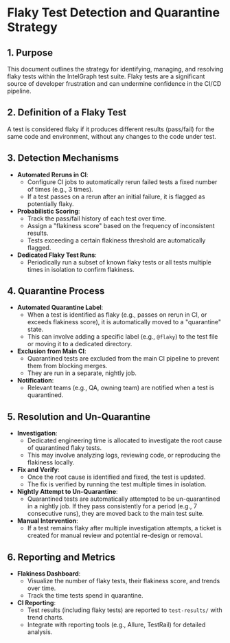 # Flaky Test Detection and Quarantine Strategy

## 1. Purpose

This document outlines the strategy for identifying, managing, and resolving flaky tests within the IntelGraph test suite. Flaky tests are a significant source of developer frustration and can undermine confidence in the CI/CD pipeline.

## 2. Definition of a Flaky Test

A test is considered flaky if it produces different results (pass/fail) for the same code and environment, without any changes to the code under test.

## 3. Detection Mechanisms

*   **Automated Reruns in CI**:
    *   Configure CI jobs to automatically rerun failed tests a fixed number of times (e.g., 3 times).
    *   If a test passes on a rerun after an initial failure, it is flagged as potentially flaky.
*   **Probabilistic Scoring**:
    *   Track the pass/fail history of each test over time.
    *   Assign a "flakiness score" based on the frequency of inconsistent results.
    *   Tests exceeding a certain flakiness threshold are automatically flagged.
*   **Dedicated Flaky Test Runs**:
    *   Periodically run a subset of known flaky tests or all tests multiple times in isolation to confirm flakiness.

## 4. Quarantine Process

*   **Automated Quarantine Label**:
    *   When a test is identified as flaky (e.g., passes on rerun in CI, or exceeds flakiness score), it is automatically moved to a "quarantine" state.
    *   This can involve adding a specific label (e.g., `@flaky`) to the test file or moving it to a dedicated directory.
*   **Exclusion from Main CI**:
    *   Quarantined tests are excluded from the main CI pipeline to prevent them from blocking merges.
    *   They are run in a separate, nightly job.
*   **Notification**:
    *   Relevant teams (e.g., QA, owning team) are notified when a test is quarantined.

## 5. Resolution and Un-Quarantine

*   **Investigation**:
    *   Dedicated engineering time is allocated to investigate the root cause of quarantined flaky tests.
    *   This may involve analyzing logs, reviewing code, or reproducing the flakiness locally.
*   **Fix and Verify**:
    *   Once the root cause is identified and fixed, the test is updated.
    *   The fix is verified by running the test multiple times in isolation.
*   **Nightly Attempt to Un-Quarantine**:
    *   Quarantined tests are automatically attempted to be un-quarantined in a nightly job. If they pass consistently for a period (e.g., 7 consecutive runs), they are moved back to the main test suite.
*   **Manual Intervention**:
    *   If a test remains flaky after multiple investigation attempts, a ticket is created for manual review and potential re-design or removal.

## 6. Reporting and Metrics

*   **Flakiness Dashboard**:
    *   Visualize the number of flaky tests, their flakiness score, and trends over time.
    *   Track the time tests spend in quarantine.
*   **CI Reporting**:
    *   Test results (including flaky tests) are reported to `test-results/` with trend charts.
    *   Integrate with reporting tools (e.g., Allure, TestRail) for detailed analysis.
